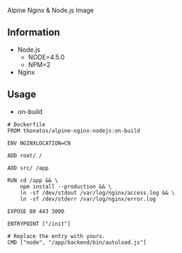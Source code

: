 Alpine Nginx & Node.js Image

## Information

- Node.js
	- NODE=4.5.0
	- NPM=2
- Nginx
	
## Usage

- on-build

```
# Dockerfile
FROM thonatos/alpine-nginx-nodejs:on-build

ENV NGINXLOCATION=CN

ADD root/ /

ADD src/ /app

RUN cd /app && \
    npm install --production && \
    ln -sf /dev/stdout /var/log/nginx/access.log && \
    ln -sf /dev/stderr /var/log/nginx/error.log

EXPOSE 80 443 3000

ENTRYPOINT ["/init"]

# Replace the entry with yours.
CMD ["node", "/app/backend/bin/autoload.js"]
```

